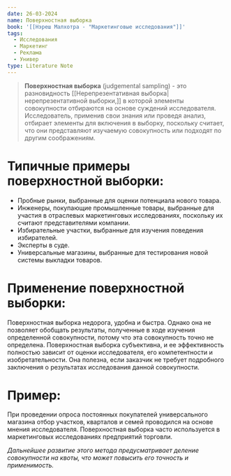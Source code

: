 ```yaml
---
date: 26-03-2024
name: Поверхностная выборка
book: '[[Нэреш Малхотра - "Маркетинговые исследования"]]'
tags:
  - Исследования
  - Маркетинг
  - Реклама
  - Универ
type: Literature Note
---
```

> **Поверхностная выборка** (judgemental sampling) - это разновидность [[Нерепрезентативная выборка|нерепрезентативной выборки,]] в которой элементы совокупности отбираются на основе суждений исследователя. Исследователь, применив свои знания или проведя анализ, отбирает элементы для включения в выборку, поскольку считает, что они представляют изучаемую совокупность или подходят по другим соображениям.

# Типичные примеры поверхностной выборки:

- Пробные рынки, выбранные для оценки потенциала нового товара.
- Инженеры, покупающие промышленные товары, выбранные для участия в отраслевых маркетинговых исследованиях, поскольку их считают представителями компании.
- Избирательные участки, выбранные для изучения поведения избирателей.
- Эксперты в суде.
- Универсальные магазины, выбранные для тестирования новой системы выкладки товаров.

# Применение поверхностной выборки:

Поверхностная выборка недорога, удобна и быстра. Однако она не позволяет обобщать результаты, полученные в ходе изучения определенной совокупности, потому что эта совокупность точно не определена. Поверхностная выборка субъективна, и ее эффективность полностью зависит от оценки исследователя, его компетентности и изобретательности. Она полезна, если заказчик не требует подробного заключения о результатах исследования данной совокупности.

# Пример:

При проведении опроса постоянных покупателей универсального магазина отбор участков, кварталов и семей проводился на основе мнения исследователя. Поверхностная выборка часто используется в маркетинговых исследованиях предприятий торговли.

_Дальнейшее развитие этого метода предусматривает деление совокупности на квоты, что может повысить его точность и применимость._